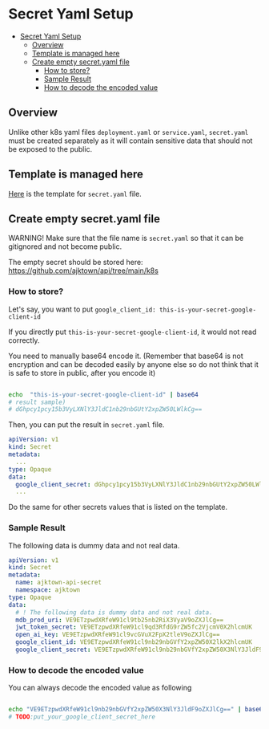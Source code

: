 
# Secret Yaml Setup

<!-- TOC -->

- [Secret Yaml Setup](#secret-yaml-setup)
  - [Overview](#overview)
  - [Template is managed here](#template-is-managed-here)
  - [Create empty secret.yaml file](#create-empty-secretyaml-file)
    - [How to store?](#how-to-store)
    - [Sample Result](#sample-result)
    - [How to decode the encoded value](#how-to-decode-the-encoded-value)

<!-- /TOC -->

## Overview

Unlike other k8s yaml files `deployment.yaml` or `service.yaml`, `secret.yaml` must be created separately as it will contain sensitive data that should not be exposed to the public.

## Template is managed here

[Here](./05_secret.yaml) is the template for `secret.yaml` file.

## Create empty secret.yaml file

WARNING! Make sure that the file name is `secret.yaml`  so that it can be gitignored and not become public.

The empty secret should be stored here: https://github.com/ajktown/api/tree/main/k8s




### How to store?

Let's say, you want to put `google_client_id: this-is-your-secret-google-client-id`

If you directly put `this-is-your-secret-google-client-id`, it would not read correctly.

You need to manually base64 encode it. (Remember that base64 is not encryption and can be decoded easily by anyone else so do not think that it is safe to store in public, after you encode it)

```sh

echo  "this-is-your-secret-google-client-id" | base64 
# result sample)
# dGhpcy1pcy15b3VyLXNlY3JldC1nb29nbGUtY2xpZW50LWlkCg==
```
Then, you can put the result in `secret.yaml` file.

```yaml
apiVersion: v1
kind: Secret
metadata:
  ...
type: Opaque
data:
  google_client_secret: dGhpcy1pcy15b3VyLXNlY3JldC1nb29nbGUtY2xpZW50LWlkCg==
  ...
```

Do the same for other secrets values that is listed on the template.

### Sample Result
The following data is dummy data and not real data.

```yaml
apiVersion: v1
kind: Secret
metadata:
  name: ajktown-api-secret
  namespace: ajktown
type: Opaque
data:
  # ! The following data is dummy data and not real data.
  mdb_prod_uri: VE9ETzpwdXRfeW91cl9tb25nb2RiX3VyaV9oZXJlCg==
  jwt_token_secret: VE9ETzpwdXRfeW91cl9qd3RfdG9rZW5fc2VjcmV0X2hlcmUK
  open_ai_key: VE9ETzpwdXRfeW91cl9vcGVuX2FpX2tleV9oZXJlCg==
  google_client_id: VE9ETzpwdXRfeW91cl9nb29nbGVfY2xpZW50X2lkX2hlcmUK
  google_client_secret: VE9ETzpwdXRfeW91cl9nb29nbGVfY2xpZW50X3NlY3JldF9oZXJlCg==
```

### How to decode the encoded value

You can always decode the encoded value as following

```sh

echo "VE9ETzpwdXRfeW91cl9nb29nbGVfY2xpZW50X3NlY3JldF9oZXJlCg==" | base64 --decode
# TODO:put_your_google_client_secret_here

```
